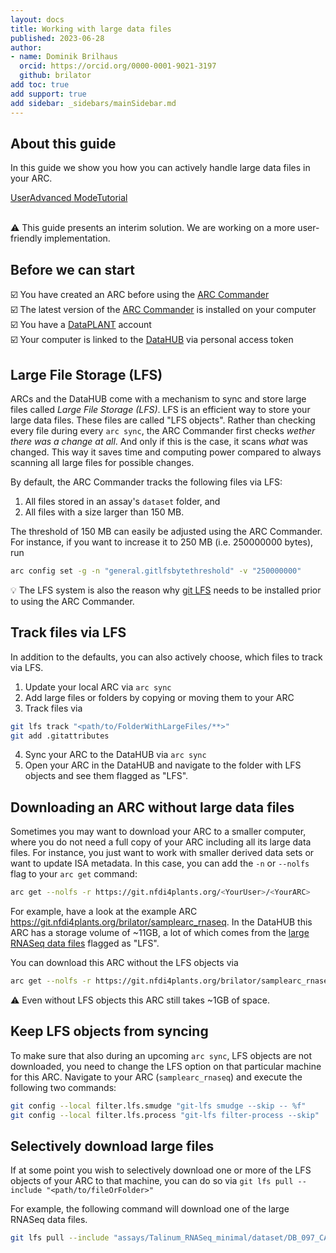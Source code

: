 ```yaml
---
layout: docs
title: Working with large data files
published: 2023-06-28
author:
- name: Dominik Brilhaus
  orcid: https://orcid.org/0000-0001-9021-3197
  github: brilator
add toc: true
add support: true
add sidebar: _sidebars/mainSidebar.md
---
```


## About this guide

In this guide we show you how you can actively handle large data files in your ARC. 

<a href="./index.html">
    <span class="badge-category">User</span><span class="badge-selected" id="badge-advanced">Advanced</span>
    <span class="badge-category">Mode</span><span class="badge-selected" id="badge-tutorial">Tutorial</span>    
</a>

<br>
<br>


:warning:
This guide presents an interim solution. We are working on a more user-friendly implementation.

## Before we can start

:ballot_box_with_check: You have created an ARC before using the [ARC Commander](./../implementation/ArcCommander.html)  
:ballot_box_with_check: The latest version of the [ARC Commander](https://github.com/nfdi4plants/arcCommander/releases) is installed on your computer  
:ballot_box_with_check: You have a [DataPLANT](https://register.nfdi4plants.org) account  
:ballot_box_with_check: Your computer is linked to the [DataHUB](https://git.nfdi4plants.org) via personal access token


## Large File Storage (LFS)

ARCs and the DataHUB come with a mechanism to sync and store large files called *Large File Storage (LFS)*. LFS is an efficient way to store your large data files. These files are called "LFS objects". Rather than checking every file during every `arc sync`, the ARC Commander first checks *wether there was a change at all*. And only if this is the case, it scans *what* was changed. This way it saves time and computing power compared to always scanning all large files for possible changes. 

By default, the ARC Commander tracks the following files via LFS: 
  1. All files stored in an assay's `dataset` folder, and
  2. All files with a size larger than 150 MB. 

The threshold of 150 MB can easily be adjusted using the ARC Commander. For instance, if you want to increase it to 250 MB (i.e. 250000000 bytes), run

```bash
arc config set -g -n "general.gitlfsbytethreshold" -v "250000000"
```

:bulb: The LFS system is also the reason why [git LFS](https://git-lfs.github.com/) needs to be installed prior to using the ARC Commander. 

## Track files via LFS

In addition to the defaults, you can also actively choose, which files to track via LFS. 

1. Update your local ARC via `arc sync`
2. Add large files or folders by copying or moving them to your ARC
3. Track files via

```bash
git lfs track "<path/to/FolderWithLargeFiles/**>"
git add .gitattributes
```

4. Sync your ARC to the DataHUB via `arc sync`
5. Open your ARC in the DataHUB and navigate to the folder with LFS objects and see them flagged as "LFS".

## Downloading an ARC without large data files

Sometimes you may want to download your ARC to a smaller computer, where you do not need a full copy of your ARC including all its large data files. For instance, you just want to work with smaller derived data sets or want to update ISA metadata. 
In this case, you can add the `-n` or `--nolfs` flag to your `arc get` command: 


```bash
arc get --nolfs -r https://git.nfdi4plants.org/<YourUser>/<YourARC>
```

For example, have a look at the example ARC https://git.nfdi4plants.org/brilator/samplearc_rnaseq. 
In the DataHUB this ARC has a storage volume of ~11GB, a lot of which comes from the [large RNASeq data files](https://git.nfdi4plants.org/brilator/samplearc_rnaseq/-/tree/main/assays/Talinum_RNASeq_minimal/dataset) flagged as "LFS". 

You can download this ARC without the LFS objects via

```bash
arc get --nolfs -r https://git.nfdi4plants.org/brilator/samplearc_rnaseq
```

:warning: Even without LFS objects this ARC still takes ~1GB of space.

## Keep LFS objects from syncing

To make sure that also during an upcoming `arc sync`, LFS objects are not downloaded, you need to change the LFS option on that particular machine for this ARC.
Navigate to your ARC (`samplearc_rnaseq`) and execute the following two commands:

```bash
git config --local filter.lfs.smudge "git-lfs smudge --skip -- %f"
git config --local filter.lfs.process "git-lfs filter-process --skip"
```

## Selectively download large files

If at some point you wish to selectively download one or more of the LFS objects of your ARC to that machine, you can do so via `git lfs pull --include "<path/to/fileOrFolder>"`

For example, the following command will download one of the large RNASeq data files.

```bash
git lfs pull --include "assays/Talinum_RNASeq_minimal/dataset/DB_097_CAMMD_CAGATC_L001_R1_001.fastq.gz"
```
